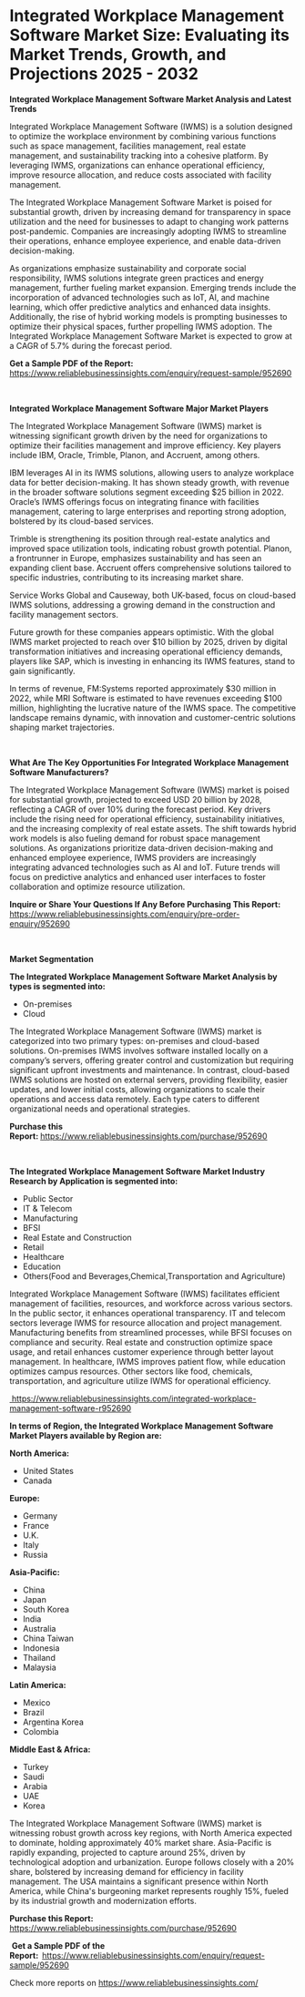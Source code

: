 <p><h1>Integrated Workplace Management Software Market Size: Evaluating its Market Trends, Growth, and Projections 2025 - 2032</h1></p><p><strong>Integrated Workplace Management Software Market Analysis and Latest Trends</strong></p>
<p><p>Integrated Workplace Management Software (IWMS) is a solution designed to optimize the workplace environment by combining various functions such as space management, facilities management, real estate management, and sustainability tracking into a cohesive platform. By leveraging IWMS, organizations can enhance operational efficiency, improve resource allocation, and reduce costs associated with facility management. </p><p>The Integrated Workplace Management Software Market is poised for substantial growth, driven by increasing demand for transparency in space utilization and the need for businesses to adapt to changing work patterns post-pandemic. Companies are increasingly adopting IWMS to streamline their operations, enhance employee experience, and enable data-driven decision-making. </p><p>As organizations emphasize sustainability and corporate social responsibility, IWMS solutions integrate green practices and energy management, further fueling market expansion. Emerging trends include the incorporation of advanced technologies such as IoT, AI, and machine learning, which offer predictive analytics and enhanced data insights. Additionally, the rise of hybrid working models is prompting businesses to optimize their physical spaces, further propelling IWMS adoption. The Integrated Workplace Management Software Market is expected to grow at a CAGR of 5.7% during the forecast period.</p></p>
<p><strong>Get a Sample PDF of the Report:&nbsp;</strong> <a href="https://www.reliablebusinessinsights.com/enquiry/request-sample/952690?utm_campaign=3281&utm_medium=2&utm_source=Github&utm_content=ia&utm_term=06032025&utm_id=integrated-workplace-management-software">https://www.reliablebusinessinsights.com/enquiry/request-sample/952690</a></p>
<p>&nbsp;</p>
<p><strong>Integrated Workplace Management Software Major Market Players</strong></p>
<p><p>The Integrated Workplace Management Software (IWMS) market is witnessing significant growth driven by the need for organizations to optimize their facilities management and improve efficiency. Key players include IBM, Oracle, Trimble, Planon, and Accruent, among others.</p><p>IBM leverages AI in its IWMS solutions, allowing users to analyze workplace data for better decision-making. It has shown steady growth, with revenue in the broader software solutions segment exceeding $25 billion in 2022. Oracle’s IWMS offerings focus on integrating finance with facilities management, catering to large enterprises and reporting strong adoption, bolstered by its cloud-based services.</p><p>Trimble is strengthening its position through real-estate analytics and improved space utilization tools, indicating robust growth potential. Planon, a frontrunner in Europe, emphasizes sustainability and has seen an expanding client base. Accruent offers comprehensive solutions tailored to specific industries, contributing to its increasing market share.</p><p>Service Works Global and Causeway, both UK-based, focus on cloud-based IWMS solutions, addressing a growing demand in the construction and facility management sectors.</p><p>Future growth for these companies appears optimistic. With the global IWMS market projected to reach over $10 billion by 2025, driven by digital transformation initiatives and increasing operational efficiency demands, players like SAP, which is investing in enhancing its IWMS features, stand to gain significantly.</p><p>In terms of revenue, FM:Systems reported approximately $30 million in 2022, while MRI Software is estimated to have revenues exceeding $100 million, highlighting the lucrative nature of the IWMS space. The competitive landscape remains dynamic, with innovation and customer-centric solutions shaping market trajectories.</p></p>
<p>&nbsp;</p>
<p><strong>What Are The Key Opportunities For Integrated Workplace Management Software Manufacturers?</strong></p>
<p><p>The Integrated Workplace Management Software (IWMS) market is poised for substantial growth, projected to exceed USD 20 billion by 2028, reflecting a CAGR of over 10% during the forecast period. Key drivers include the rising need for operational efficiency, sustainability initiatives, and the increasing complexity of real estate assets. The shift towards hybrid work models is also fueling demand for robust space management solutions. As organizations prioritize data-driven decision-making and enhanced employee experience, IWMS providers are increasingly integrating advanced technologies such as AI and IoT. Future trends will focus on predictive analytics and enhanced user interfaces to foster collaboration and optimize resource utilization.</p></p>
<p><strong>Inquire or Share Your Questions If Any Before Purchasing This Report:</strong> <a href="https://www.reliablebusinessinsights.com/enquiry/pre-order-enquiry/952690?utm_campaign=3281&utm_medium=2&utm_source=Github&utm_content=ia&utm_term=06032025&utm_id=integrated-workplace-management-software">https://www.reliablebusinessinsights.com/enquiry/pre-order-enquiry/952690</a></p>
<p>&nbsp;</p>
<p><strong>Market Segmentation</strong></p>
<p><strong>The Integrated Workplace Management Software Market Analysis by types is segmented into:</strong></p>
<p><ul><li>On-premises</li><li>Cloud</li></ul></p>
<p><p>The Integrated Workplace Management Software (IWMS) market is categorized into two primary types: on-premises and cloud-based solutions. On-premises IWMS involves software installed locally on a company’s servers, offering greater control and customization but requiring significant upfront investments and maintenance. In contrast, cloud-based IWMS solutions are hosted on external servers, providing flexibility, easier updates, and lower initial costs, allowing organizations to scale their operations and access data remotely. Each type caters to different organizational needs and operational strategies.</p></p>
<p><strong>Purchase this Report:&nbsp;</strong><a href="https://www.reliablebusinessinsights.com/purchase/952690?utm_campaign=3281&utm_medium=2&utm_source=Github&utm_content=ia&utm_term=06032025&utm_id=integrated-workplace-management-software">https://www.reliablebusinessinsights.com/purchase/952690</a></p>
<p>&nbsp;</p>
<p><strong>The Integrated Workplace Management Software Market Industry Research by Application is segmented into:</strong></p>
<p><ul><li>Public Sector</li><li>IT & Telecom</li><li>Manufacturing</li><li>BFSI</li><li>Real Estate and Construction</li><li>Retail</li><li>Healthcare</li><li>Education</li><li>Others(Food and Beverages,Chemical,Transportation and Agriculture)</li></ul></p>
<p><p>Integrated Workplace Management Software (IWMS) facilitates efficient management of facilities, resources, and workforce across various sectors. In the public sector, it enhances operational transparency. IT and telecom sectors leverage IWMS for resource allocation and project management. Manufacturing benefits from streamlined processes, while BFSI focuses on compliance and security. Real estate and construction optimize space usage, and retail enhances customer experience through better layout management. In healthcare, IWMS improves patient flow, while education optimizes campus resources. Other sectors like food, chemicals, transportation, and agriculture utilize IWMS for operational efficiency.</p></p>
<p><a href="https://www.reliablebusinessinsights.com/integrated-workplace-management-software-r952690?utm_campaign=3281&utm_medium=2&utm_source=Github&utm_content=ia&utm_term=06032025&utm_id=integrated-workplace-management-software">&nbsp;https://www.reliablebusinessinsights.com/integrated-workplace-management-software-r952690</a></p>
<p><strong>In terms of Region, the Integrated Workplace Management Software Market Players available by Region are:</strong></p>
<p>
    <p> <strong> North America: </strong>
        <ul>
            <li>United States</li>
            <li>Canada</li>
        </ul>
        </p> 
    <p> <strong> Europe: </strong>
        <ul>
            <li>Germany</li>
            <li>France</li>
            <li>U.K.</li>
            <li>Italy</li>
            <li>Russia</li>
        </ul>
        </p> 
    <p> <strong> Asia-Pacific: </strong>
        <ul>
            <li>China</li>
            <li>Japan</li>
            <li>South Korea</li>
            <li>India</li>
            <li>Australia</li>
            <li>China Taiwan</li>
            <li>Indonesia</li>
            <li>Thailand</li>
            <li>Malaysia</li>
        </ul>
        </p> 
    <p> <strong> Latin America: </strong>
        <ul>
            <li>Mexico</li>
            <li>Brazil</li>
            <li>Argentina Korea</li>
            <li>Colombia</li>
        </ul>
        </p> 
    <p> <strong> Middle East & Africa: </strong>
        <ul>
            <li>Turkey</li>
            <li>Saudi</li>
            <li>Arabia</li>
            <li>UAE</li>
            <li>Korea</li>
        </ul>
    </p>
    </p>
<p><p>The Integrated Workplace Management Software (IWMS) market is witnessing robust growth across key regions, with North America expected to dominate, holding approximately 40% market share. Asia-Pacific is rapidly expanding, projected to capture around 25%, driven by technological adoption and urbanization. Europe follows closely with a 20% share, bolstered by increasing demand for efficiency in facility management. The USA maintains a significant presence within North America, while China's burgeoning market represents roughly 15%, fueled by its industrial growth and modernization efforts.</p></p>
<p><strong>Purchase this Report: </strong><a href="https://www.reliablebusinessinsights.com/purchase/952690?utm_campaign=3281&utm_medium=2&utm_source=Github&utm_content=ia&utm_term=06032025&utm_id=integrated-workplace-management-software">https://www.reliablebusinessinsights.com/purchase/952690</a></p>
<p>&nbsp;<strong>Get a Sample PDF of the Report:&nbsp;&nbsp;</strong><a href="https://www.reliablebusinessinsights.com/enquiry/request-sample/952690?utm_campaign=3281&utm_medium=2&utm_source=Github&utm_content=ia&utm_term=06032025&utm_id=integrated-workplace-management-software">https://www.reliablebusinessinsights.com/enquiry/request-sample/952690</a></p>
<p><strong></strong></p>
<p>Check more reports on <a href="https://www.reliablebusinessinsights.com/?utm_campaign=3281&utm_medium=2&utm_source=Github&utm_content=ia&utm_term=06032025&utm_id=integrated-workplace-management-software">https://www.reliablebusinessinsights.com/</a></p>